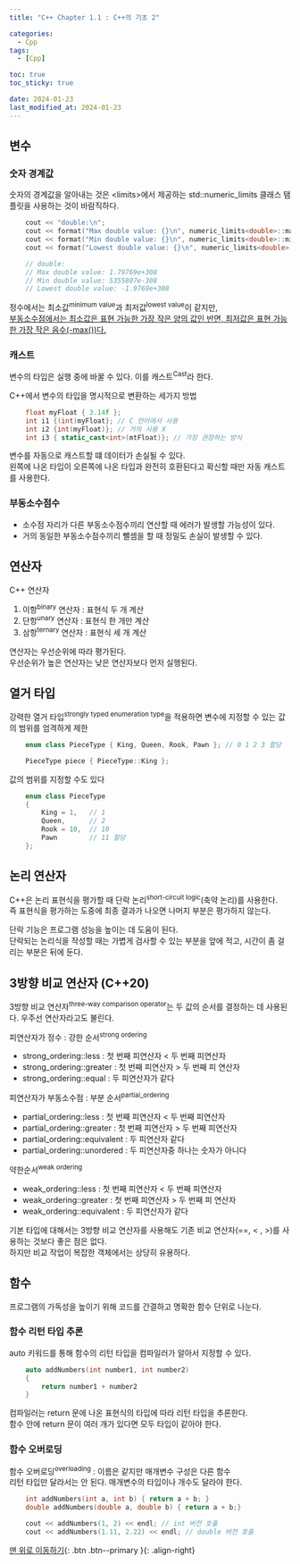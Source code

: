 ```yaml
---
title: "C++ Chapter 1.1 : C++의 기초 2"

categories:
  - Cpp
tags:
  - [Cpp]

toc: true
toc_sticky: true

date: 2024-01-23
last_modified_at: 2024-01-23
---
```

## 변수

### 숫자 경계값
숫자의 경계값을 알아내는 것은 &#60;limits&#62;에서 제공하는 std::numeric_limits 클래스 탬플릿을 사용하는 것이 바람직하다.

```c++
    cout << "double:\n";
    cout << format("Max double value: {}\n", numeric_limits<double>::max());
    cout << format("Min double value: {}\n", numeric_limits<double>::min());
    cout << format("Lowest double value: {}\n", numeric_limits<double>::lowest());

    // double:
    // Max double value: 1.79769e+308
    // Min double value: 5355807e-308
    // Lowest double value: -1.9769e+308
```

정수에서는 최소값<sup>minimum value</sup>과 최저값<sup>lowest value</sup>이 같지만,   
<u>부동소수점에서는 최소값은 표현 가능한 가장 작은 양의 값인 반면, 최저값은 표현 가능한 가장 작은 음수(-max())다.</u>

### 캐스트
변수의 타입은 실행 중에 바꿀 수 있다. 이를 캐스트<sup>Cast</sup>라 한다.

C++에서 변수의 타입을 명시적으로 변환하는 세가지 방법
```c++
    float myFloat { 3.14f };
    int i1 {(int)myFloat}; // C 언어에서 사용
    int i2 {int(myFloat)}; // 거의 사용 X
    int i3 { static_cast<int>(mtFloat)}; // 가장 권장하는 방식
```

변수를 자동으로 캐스트할 떄 데이터가 손실될 수 있다.   
왼쪽에 나온 타입이 오른쪽에 나온 타입과 완전히 호환된다고 확신할 때만 자동 캐스트를 사용한다.

### 부동소수점수
- 소수점 자리가 다른 부동소수점수끼리 연산할 때 에러가 발생할 가능성이 있다.
- 거의 동일한 부동소수점수끼리 뺄셈을 할 때 정밀도 손실이 발생할 수 있다.

## 연산자
C++ 연산자
1. 이항<sup>binary</sup> 연산자 : 표현식 두 개 계산
2. 단항<sup>unary</sup> 연산자 : 표현식 한 개만 계산
3. 삼항<sup>ternary</sup> 연산자 : 표현식 세 개 계산

연산자는 우선순위에 따라 평가된다.   
우선순위가 높은 연산자는 낮은 연산자보다 먼저 실행된다.

## 열거 타입
강력한 열거 타입<sup>strongly typed enumeration type</sup>을 적용하면 변수에 지정할 수 있는 값의 범위를 엄격하게 제한

```c++
    enum class PieceType { King, Queen, Rook, Pawn }; // 0 1 2 3 할당

    PieceType piece { PieceType::King };
```

값의 범위를 지정할 수도 있다
```c++
    enum class PieceType
    {
        King = 1,   // 1
        Queen,      // 2
        Rook = 10,  // 10
        Pawn        // 11 할당
    };
```

## 논리 연산자
C++은 논리 표현식을 평가할 때 단락 논리<sup>short-circuit logic</sup>(축약 논리)를 사용한다.   
즉 표현식을 평가하는 도중에 최종 결과가 나오면 나머지 부분은 평가하지 않는다.

단락 기능은 프로그램 성능을 높이는 데 도움이 된다.   
단락되는 논리식을 작성할 때는 가볍게 검사할 수 있는 부분을 앞에 적고, 시간이 좀 걸리는 부분은 뒤에 둔다.

## 3방향 비교 연산자 (C++20)
3방향 비교 연산자<sup>three-way comparison operator</sup>는 두 값의 순서를 결정하는 데 사용된다. 우주선 연산자라고도 불린다.

피연산자가 정수 : 강한 순서<sup>strong ordering</sup>
- strong_ordering::less : 첫 번째 피연산자 < 두 번째 피연산자
- strong_ordering::greater : 첫 번째 피연산자 > 두 번째 피 연산자
- strong_ordering::equal : 두 피연산자가 같다 

피연산자가 부동소수점 : 부분 순서<sup>partial_ordering</sup>
- partial_ordering::less : 첫 번째 피연산자 < 두 번째 피연산자
- partial_ordering::greater : 첫 번째 피연산자 > 두 번째 피연산자
- partial_ordering::equivalent : 두 피연산자 같다
- partial_ordering::unordered : 두 피연산자중 하나는 숫자가 아니다


약한순서<sup>weak ordering</sup>
- weak_ordering::less : 첫 번째 피연산자 < 두 번째 피연산자
- weak_ordering::greater : 첫 번째 피연산자 > 두 번째 피 연산자
- weak_ordering::equivalent : 두 피연산자가 같다

기본 타입에 대해서는 3방향 비교 연산자를 사용해도 기존 비교 연산자(==, < , >)를 사용하는 것보다 좋은 점은 없다.   
하지만 비교 작업이 복잡한 객체에서는 상당히 유용하다.

## 함수

프로그램의 가독성을 높이기 위해 코드를 간결하고 명확한 함수 단위로 나눈다.

### 함수 리턴 타입 추론
auto 키워드를 통해 함수의 리턴 타입을 컴파일러가 알아서 지정할 수 있다.

```c++
    auto addNumbers(int number1, int number2)
    {
        return number1 + number2
    }
```
컴파일러는 return 문에 나온 표현식의 타입에 따라 리턴 타입을 추론한다.   
함수 안에 return 문이 여러 개가 있다면 모두 타입이 같아야 한다.

### 함수 오버로딩
함수 오버로딩<sup>overloading</sup> : 이름은 같지만 매개변수 구성은 다른 함수   
리턴 타입만 달라서는 안 된다. 매개변수의 타입이나 개수도 달라야 한다.

```c++
    int addNumbers(int a, int b) { return a + b; }
    double addNumbers(double a, double b) { return a + b;}

    cout << addNumbers(1, 2) << endl; // int 버전 호출
    cout << addNumbers(1.11, 2.22) << endl; // double 버전 호출
```
[맨 위로 이동하기](#){: .btn .btn--primary }{: .align-right}
